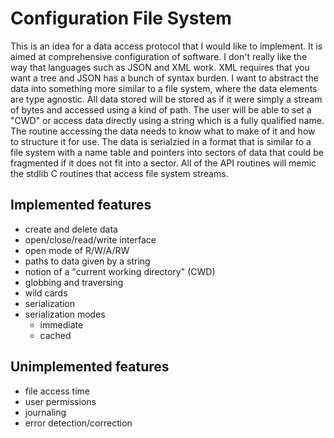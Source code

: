 # Configuration File System

This is an idea for a data access protocol that I would like to implement. It is aimed at comprehensive configuration of software. I don't really like the way that languages such as JSON and XML work. XML requires that you want a tree and JSON has a bunch of syntax burden. I want to abstract the data into something more similar to a file system, where the data elements are type agnostic. All data stored will be stored as if it were simply a stream of bytes and accessed using a kind of path. The user will be able to set a "CWD" or access data directly using a string which is a fully qualified name. The routine accessing the data needs to know what to make of it and how to structure it for use. The data is serialzied in a format that is similar to a file system with a name table and pointers into sectors of data that could be fragmented if it does not fit into a sector. All of the API routines will memic the stdlib C routines that access file system streams. 

## Implemented features
* create and delete data
* open/close/read/write interface
* open mode of R/W/A/RW
* paths to data given by a string
* notion of a "current working directory" (CWD)
* globbing and traversing
* wild cards
* serialization
* serialization modes
  * immediate
  * cached

## Unimplemented features
* file access time 
* user permissions
* journaling
* error detection/correction
